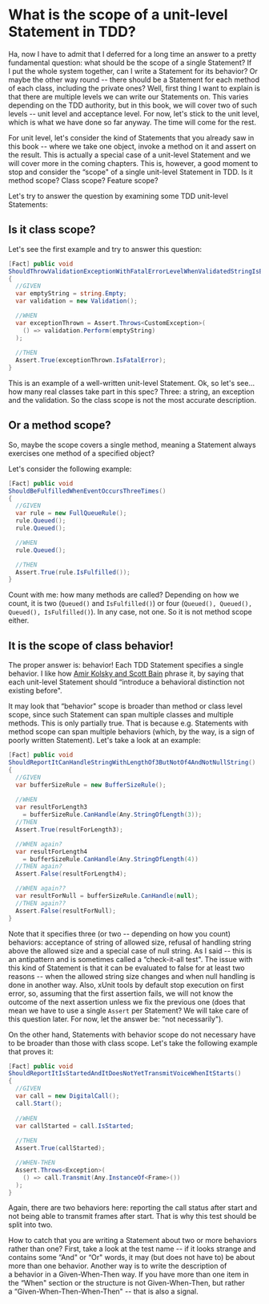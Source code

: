 What is the scope of a unit-level Statement in TDD?
===================================================

Ha, now I have to admit that I deferred for a long time an answer to a pretty fundamental question: what should be the scope of a single Statement? If I put the whole system together, can I write a Statement for its behavior? Or maybe the other way round -- there should be a Statement for each method of each class, including the private ones? Well, first thing I want to explain is that there are multiple levels we can write our Statements on. This varies depending on the TDD authority, but in this book, we will cover two of such levels -- unit level and acceptance level. For now, let's stick to the unit level, which is what we have done so far anyway. The time will come for the rest.

For unit level, let's consider the kind of Statements that you already saw in this book -- where we take one object, invoke a method on it and assert on the result. This is actually a special case of a unit-level Statement and we will cover more in the coming chapters. This is, however, a good moment to stop and consider the “scope" of a single unit-level Statement in TDD. Is it method scope? Class scope? Feature scope?

Let's try to answer the question by examining some TDD unit-level Statements:

Is it class scope? 
------------------

Let's see the first example and try to answer this question:

```csharp
[Fact] public void
ShouldThrowValidationExceptionWithFatalErrorLevelWhenValidatedStringIsEmpty()
{
  //GIVEN
  var emptyString = string.Empty;
  var validation = new Validation();

  //WHEN
  var exceptionThrown = Assert.Throws<CustomException>(
    () => validation.Perform(emptyString) 
  );
  
  //THEN
  Assert.True(exceptionThrown.IsFatalError);
}
```

This is an example of a well-written unit-level Statement. Ok, so let's see... how many real classes take part in this spec? Three: a string, an exception and the validation. So the class scope is not the most accurate description.

Or a method scope?
------------------

So, maybe the scope covers a single method, meaning a Statement always exercises one method of a specified object?

Let's consider the following example:

```csharp
[Fact] public void 
ShouldBeFulfilledWhenEventOccursThreeTimes()
{
  //GIVEN
  var rule = new FullQueueRule();
  rule.Queued();
  rule.Queued();

  //WHEN
  rule.Queued();

  //THEN
  Assert.True(rule.IsFulfilled());
}
```

Count with me: how many methods are called? Depending on how we count, it is two (`Queued()` and `IsFulfilled()`) or four (`Queued(), Queued(), Queued(), IsFulfilled()`). In any case, not one. So it is not method scope either.

It is the scope of class behavior!
----------------------------------

The proper answer is: behavior! Each TDD Statement specifies a single behavior. I like how [Amir Kolsky and Scott Bain](http://sustainabletdd.com) phrase it, by saying that each unit-level Statement should “introduce a behavioral distinction not existing before".

It may look that “behavior" scope is broader than method or class level scope, since such Statement can span multiple classes and multiple methods. This is only partially true. That is because e.g. Statements with method scope can span multiple behaviors (which, by the way, is a sign of poorly written Statement). Let's take a look at an example:

```csharp
[Fact] public void 
ShouldReportItCanHandleStringWithLengthOf3ButNotOf4AndNotNullString()
{
  //GIVEN
  var bufferSizeRule = new BufferSizeRule();
  
  //WHEN
  var resultForLength3 
    = bufferSizeRule.CanHandle(Any.StringOfLength(3));
  //THEN
  Assert.True(resultForLength3);

  //WHEN again?
  var resultForLength4 
    = bufferSizeRule.CanHandle(Any.StringOfLength(4))
  //THEN again?
  Assert.False(resultForLength4);

  //WHEN again??
  var resultForNull = bufferSizeRule.CanHandle(null);
  //THEN again??
  Assert.False(resultForNull);
}
```

Note that it specifies three (or two -- depending on how you count) behaviors: acceptance of string of allowed size, refusal of handling string above the allowed size and a special case of null string. As I said -- this is an antipattern and is sometimes called a “check-it-all test". The issue with this kind of Statement is that it can be evaluated to false for at least two reasons -- when the allowed string size changes and when null handling is done in another way. Also, xUnit tools by default stop execution on first error, so, assuming that the first assertion fails, we will not know the outcome of the next assertion unless we fix the previous one (does that mean we have to use a single `Assert` per Statement? We will take care of this question later. For now, let the answer be: “not necessarily").

On the other hand, Statements with behavior scope do not necessary have to be broader than those with class scope. Let's take the following example that proves it:

```csharp
[Fact] public void
ShouldReportItIsStartedAndItDoesNotYetTransmitVoiceWhenItStarts()
{
  //GIVEN
  var call = new DigitalCall();
  call.Start();
 
  //WHEN
  var callStarted = call.IsStarted;
  
  //THEN
  Assert.True(callStarted);

  //WHEN-THEN
  Assert.Throws<Exception>(
    () => call.Transmit(Any.InstanceOf<Frame>())
  );
}
```

Again, there are two behaviors here: reporting the call status after start and not being able to transmit frames after start. That is why this test should be split into two.

How to catch that you are writing a Statement about two or more behaviors rather than one? First, take a look at the test name -- if it looks strange and contains some “And" or “Or" words, it may (but does not have to) be about more than one behavior. Another way is to write the description of a behavior in a Given-When-Then way. If you have more than one item in the “When" section or the structure is not Given-When-Then, but rather a “Given-When-Then-When-Then" -- that is also a signal.
